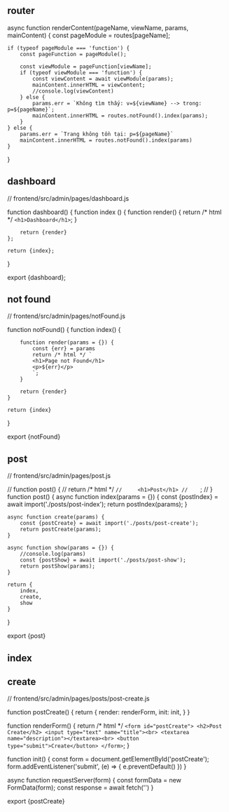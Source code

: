 ## router

async function renderContent(pageName, viewName, params, mainContent) {
    const pageModule = routes[pageName];

    if (typeof pageModule === 'function') {
        const pageFunction = pageModule();

        const viewModule = pageFunction[viewName];
        if (typeof viewModule === 'function') {
            const viewContent = await viewModule(params);
            mainContent.innerHTML = viewContent;
            //console.log(viewContent)
        } else {
            params.err = `Không tìm thấy: v=${viewName} --> trong: p=${pageName}`;
            mainContent.innerHTML = routes.notFound().index(params);
        }
    } else {
        params.err = `Trang không tồn tại: p=${pageName}`
        mainContent.innerHTML = routes.notFound().index(params)
    }
}

## dashboard
// frontend/src/admin/pages/dashboard.js

function dashboard() {
    function index () {
        function render() {
            return /* html */ `
            <h1>Dashboard</h1>
            `;
        }

        return {render}
    };

    return {index};
}

export {dashboard};

## not found

// frontend/src/admin/pages/notFound.js

function notFound() {
    function index() {

        function render(params = {}) {
            const {err} = params
            return /* html */ `
            <h1>Page not Found</h1>
            <p>${err}</p>
            `;
        }

        return {render}
    }

    return {index}
}

export {notFound}

## post
// frontend/src/admin/pages/post.js

// function post() {
//     return /* html */ `
//     <h1>Post</h1>
//     `;
// }
function post() {
    async function index(params = {}) {
        const {postIndex} = await import('./posts/post-index');
        return postIndex(params);
    }

    async function create(params) {
        const {postCreate} = await import('./posts/post-create');
        return postCreate(params);
    }

    async function show(params = {}) {
        //console.log(params)
        const {postShow} = await import('./posts/post-show');
        return postShow(params);
    }

    return {
        index,
        create,
        show
    }
}

export {post}

## index
## create

// frontend/src/admin/pages/posts/post-create.js

function postCreate() {
    return {
        render: renderForm,
        init: init,
    }
}

function renderForm() {
    return /* html */ `
    <form id="postCreate">
        <h2>Post Create</h2>
        <input type="text" name="title"><br>
        <textarea name="description"></textarea><br>
        <button type="submit">Create</button>
    </form>
    `;
}

function init() {
    const form = document.getElementById('postCreate');
    form.addEventListener('submit', (e) => {
        e.preventDefault()
    })
}

async function requestServer(form) {
    const formData = new FormData(form);
    const response = await fetch('')
}

export {postCreate}

